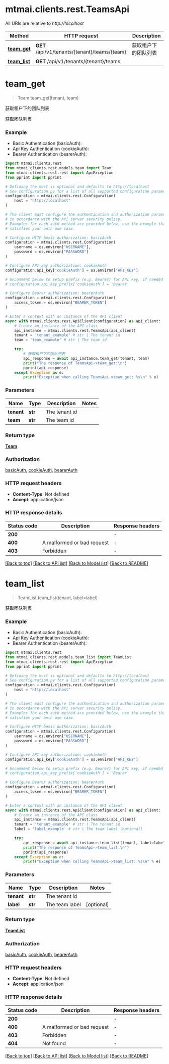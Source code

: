 # mtmai.clients.rest.TeamsApi

All URIs are relative to *http://localhost*

Method | HTTP request | Description
------------- | ------------- | -------------
[**team_get**](TeamsApi.md#team_get) | **GET** /api/v1/tenants/{tenant}/teams/{team} | 获取租户下的团队列表
[**team_list**](TeamsApi.md#team_list) | **GET** /api/v1/tenants/{tenant}/teams | 


# **team_get**
> Team team_get(tenant, team)

获取租户下的团队列表

获取团队列表

### Example

* Basic Authentication (basicAuth):
* Api Key Authentication (cookieAuth):
* Bearer Authentication (bearerAuth):

```python
import mtmai.clients.rest
from mtmai.clients.rest.models.team import Team
from mtmai.clients.rest.rest import ApiException
from pprint import pprint

# Defining the host is optional and defaults to http://localhost
# See configuration.py for a list of all supported configuration parameters.
configuration = mtmai.clients.rest.Configuration(
    host = "http://localhost"
)

# The client must configure the authentication and authorization parameters
# in accordance with the API server security policy.
# Examples for each auth method are provided below, use the example that
# satisfies your auth use case.

# Configure HTTP basic authorization: basicAuth
configuration = mtmai.clients.rest.Configuration(
    username = os.environ["USERNAME"],
    password = os.environ["PASSWORD"]
)

# Configure API key authorization: cookieAuth
configuration.api_key['cookieAuth'] = os.environ["API_KEY"]

# Uncomment below to setup prefix (e.g. Bearer) for API key, if needed
# configuration.api_key_prefix['cookieAuth'] = 'Bearer'

# Configure Bearer authorization: bearerAuth
configuration = mtmai.clients.rest.Configuration(
    access_token = os.environ["BEARER_TOKEN"]
)

# Enter a context with an instance of the API client
async with mtmai.clients.rest.ApiClient(configuration) as api_client:
    # Create an instance of the API class
    api_instance = mtmai.clients.rest.TeamsApi(api_client)
    tenant = 'tenant_example' # str | The tenant id
    team = 'team_example' # str | The team id

    try:
        # 获取租户下的团队列表
        api_response = await api_instance.team_get(tenant, team)
        print("The response of TeamsApi->team_get:\n")
        pprint(api_response)
    except Exception as e:
        print("Exception when calling TeamsApi->team_get: %s\n" % e)
```



### Parameters


Name | Type | Description  | Notes
------------- | ------------- | ------------- | -------------
 **tenant** | **str**| The tenant id | 
 **team** | **str**| The team id | 

### Return type

[**Team**](Team.md)

### Authorization

[basicAuth](../README.md#basicAuth), [cookieAuth](../README.md#cookieAuth), [bearerAuth](../README.md#bearerAuth)

### HTTP request headers

 - **Content-Type**: Not defined
 - **Accept**: application/json

### HTTP response details

| Status code | Description | Response headers |
|-------------|-------------|------------------|
**200** |  |  -  |
**400** | A malformed or bad request |  -  |
**403** | Forbidden |  -  |

[[Back to top]](#) [[Back to API list]](../README.md#documentation-for-api-endpoints) [[Back to Model list]](../README.md#documentation-for-models) [[Back to README]](../README.md)

# **team_list**
> TeamList team_list(tenant, label=label)



获取团队列表

### Example

* Basic Authentication (basicAuth):
* Api Key Authentication (cookieAuth):
* Bearer Authentication (bearerAuth):

```python
import mtmai.clients.rest
from mtmai.clients.rest.models.team_list import TeamList
from mtmai.clients.rest.rest import ApiException
from pprint import pprint

# Defining the host is optional and defaults to http://localhost
# See configuration.py for a list of all supported configuration parameters.
configuration = mtmai.clients.rest.Configuration(
    host = "http://localhost"
)

# The client must configure the authentication and authorization parameters
# in accordance with the API server security policy.
# Examples for each auth method are provided below, use the example that
# satisfies your auth use case.

# Configure HTTP basic authorization: basicAuth
configuration = mtmai.clients.rest.Configuration(
    username = os.environ["USERNAME"],
    password = os.environ["PASSWORD"]
)

# Configure API key authorization: cookieAuth
configuration.api_key['cookieAuth'] = os.environ["API_KEY"]

# Uncomment below to setup prefix (e.g. Bearer) for API key, if needed
# configuration.api_key_prefix['cookieAuth'] = 'Bearer'

# Configure Bearer authorization: bearerAuth
configuration = mtmai.clients.rest.Configuration(
    access_token = os.environ["BEARER_TOKEN"]
)

# Enter a context with an instance of the API client
async with mtmai.clients.rest.ApiClient(configuration) as api_client:
    # Create an instance of the API class
    api_instance = mtmai.clients.rest.TeamsApi(api_client)
    tenant = 'tenant_example' # str | The tenant id
    label = 'label_example' # str | The team label (optional)

    try:
        api_response = await api_instance.team_list(tenant, label=label)
        print("The response of TeamsApi->team_list:\n")
        pprint(api_response)
    except Exception as e:
        print("Exception when calling TeamsApi->team_list: %s\n" % e)
```



### Parameters


Name | Type | Description  | Notes
------------- | ------------- | ------------- | -------------
 **tenant** | **str**| The tenant id | 
 **label** | **str**| The team label | [optional] 

### Return type

[**TeamList**](TeamList.md)

### Authorization

[basicAuth](../README.md#basicAuth), [cookieAuth](../README.md#cookieAuth), [bearerAuth](../README.md#bearerAuth)

### HTTP request headers

 - **Content-Type**: Not defined
 - **Accept**: application/json

### HTTP response details

| Status code | Description | Response headers |
|-------------|-------------|------------------|
**200** |  |  -  |
**400** | A malformed or bad request |  -  |
**403** | Forbidden |  -  |
**404** | Not found |  -  |

[[Back to top]](#) [[Back to API list]](../README.md#documentation-for-api-endpoints) [[Back to Model list]](../README.md#documentation-for-models) [[Back to README]](../README.md)

